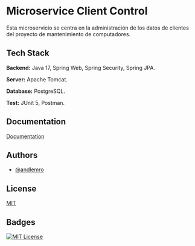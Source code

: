
# Microservice Client Control

Esta microservicio se centra en la administración de los datos de clientes del proyecto de mantenimiento de computadores.

## Tech Stack

**Backend:** Java 17, Spring Web, Spring Security, Spring JPA.

**Server:** Apache Tomcat.

**Database:** PostgreSQL.

**Test:** JUnit 5, Postman.

## Documentation

[Documentation](https://github.com/andlemro/ComputerMaintenance/tree/feature/Documentation)


## Authors

- [@andlemro](https://github.com/andlemro)


## License

[MIT](https://github.com/andlemro/ComputerMaintenance/blob/main/LICENSE)


## Badges

[![MIT License](https://img.shields.io/badge/License-MIT-green.svg)](https://github.com/andlemro/ComputerMaintenance/blob/main/LICENSE)

